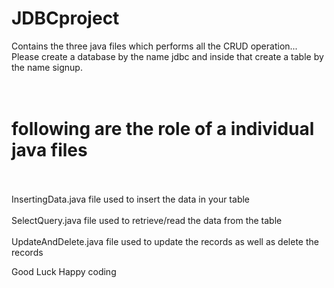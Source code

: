 # JDBCproject
Contains the three java files which performs all the CRUD operation...
<br>Please create a database by the name jdbc and inside that create a table by the name signup.</br>
<h1><br>following are the role of a individual java files</h1></br>
<br>InsertingData.java file used to insert the data in your table</br>
<br>SelectQuery.java file used to retrieve/read the data from the table</br>
<br>UpdateAndDelete.java file used to update the records as well as delete the records</br>

Good Luck Happy coding
